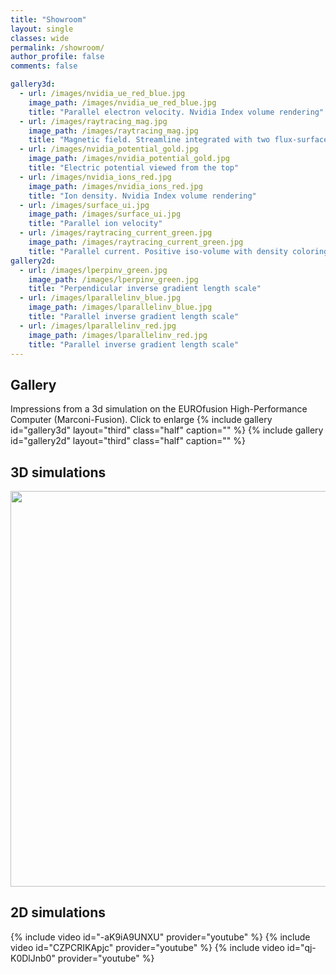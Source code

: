 ```yaml
---
title: "Showroom"
layout: single
classes: wide
permalink: /showroom/
author_profile: false
comments: false

gallery3d:
  - url: /images/nvidia_ue_red_blue.jpg
    image_path: /images/nvidia_ue_red_blue.jpg
    title: "Parallel electron velocity. Nvidia Index volume rendering"
  - url: /images/raytracing_mag.jpg
    image_path: /images/raytracing_mag.jpg
    title: "Magnetic field. Streamline integrated with two flux-surfaces."
  - url: /images/nvidia_potential_gold.jpg
    image_path: /images/nvidia_potential_gold.jpg
    title: "Electric potential viewed from the top"
  - url: /images/nvidia_ions_red.jpg
    image_path: /images/nvidia_ions_red.jpg
    title: "Ion density. Nvidia Index volume rendering"
  - url: /images/surface_ui.jpg
    image_path: /images/surface_ui.jpg
    title: "Parallel ion velocity"
  - url: /images/raytracing_current_green.jpg
    image_path: /images/raytracing_current_green.jpg
    title: "Parallel current. Positive iso-volume with density coloring and simulation box."
gallery2d:
  - url: /images/lperpinv_green.jpg
    image_path: /images/lperpinv_green.jpg
    title: "Perpendicular inverse gradient length scale"
  - url: /images/lparallelinv_blue.jpg
    image_path: /images/lparallelinv_blue.jpg
    title: "Parallel inverse gradient length scale"
  - url: /images/lparallelinv_red.jpg
    image_path: /images/lparallelinv_red.jpg
    title: "Parallel inverse gradient length scale"
---
```

## Gallery
Impressions from a 3d simulation on the EUROfusion High-Performance Computer (Marconi-Fusion). Click to enlarge
{% include gallery id="gallery3d" layout="third" class="half" caption="" %}
{% include gallery id="gallery2d" layout="third" class="half" caption="" %}

## 3D simulations

<img src="/videos/electrons.gif" width="1280" height="633" />

## 2D simulations

{% include video id="-aK9iA9UNXU" provider="youtube" %}
{% include video id="CZPCRIKApjc" provider="youtube" %}
{% include video id="qj-K0DlJnb0" provider="youtube" %}
